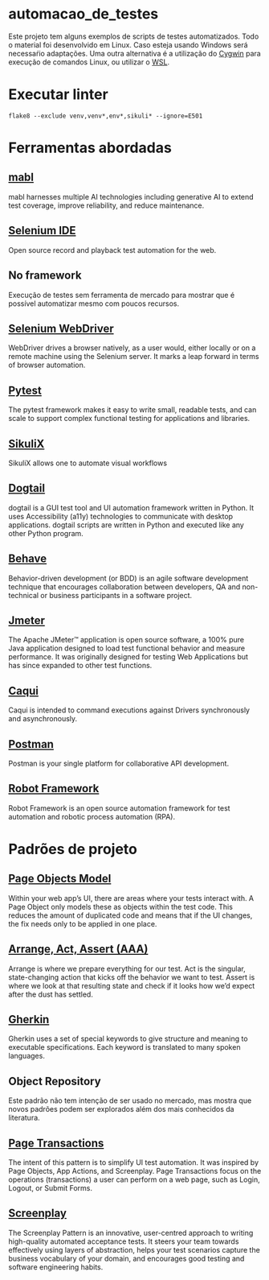 # automacao_de_testes
Este projeto tem alguns exemplos de scripts de testes automatizados. Todo o material foi desenvolvido em Linux. Caso esteja usando Windows será necessaŕio adaptações. Uma outra alternativa é a utilização do [Cygwin](https://cygwin.com/) para execução de comandos Linux, ou utilizar o [WSL](https://www.treinaweb.com.br/blog/o-que-e-windows-subsystem-for-linux-wsl).

# Executar linter
```
flake8 --exclude venv,venv*,env*,sikuli* --ignore=E501
```
# Ferramentas abordadas
## [mabl](https://www.mabl.com/)
mabl harnesses multiple AI technologies including generative AI to extend test coverage, improve reliability, and reduce maintenance. 
## [Selenium IDE](https://www.selenium.dev/selenium-ide/)
Open source record and playback test automation for the web.
## No framework
Execução de testes sem ferramenta de mercado para mostrar que é possível automatizar mesmo com poucos recursos.
## [Selenium WebDriver](https://www.selenium.dev/documentation/webdriver/)
WebDriver drives a browser natively, as a user would, either locally or on a remote machine using the Selenium server. It marks a leap forward in terms of browser automation.
## [Pytest](https://docs.pytest.org/en/stable/)
The pytest framework makes it easy to write small, readable tests, and can scale to support complex functional testing for applications and libraries.
## [SikuliX](https://sikulix-2014.readthedocs.io/en/latest/)
SikuliX allows one to automate visual workflows
## [Dogtail](https://gitlab.com/dogtail/dogtail)
dogtail is a GUI test tool and UI automation framework written in Python. It uses Accessibility (a11y) technologies to communicate with desktop applications. dogtail scripts are written in Python and executed like any other Python program.
## [Behave](https://behave.readthedocs.io/en/latest/)
Behavior-driven development (or BDD) is an agile software development technique that encourages collaboration between developers, QA and non-technical or business participants in a software project.
## [Jmeter](https://jmeter.apache.org/)
The Apache JMeter™ application is open source software, a 100% pure Java application designed to load test functional behavior and measure performance. It was originally designed for testing Web Applications but has since expanded to other test functions.
## [Caqui](https://github.com/douglasdcm/caqui)
Caqui is intended to command executions against Drivers synchronously and asynchronously.
## [Postman](https://www.postman.com/)
Postman is your single platform for collaborative API development.
## [Robot Framework](https://robotframework.org/)
Robot Framework is an open source automation framework for test automation and robotic process automation (RPA).

# Padrões de projeto
## [Page Objects Model](https://www.selenium.dev/documentation/test_practices/encouraged/page_object_models/)
Within your web app’s UI, there are areas where your tests interact with. A Page Object only models these as objects within the test code. This reduces the amount of duplicated code and means that if the UI changes, the fix needs only to be applied in one place.
## [Arrange, Act, Assert (AAA)](https://docs.pytest.org/en/stable/explanation/anatomy.html)
Arrange is where we prepare everything for our test. Act is the singular, state-changing action that kicks off the behavior we want to test. Assert is where we look at that resulting state and check if it looks how we’d expect after the dust has settled.
## [Gherkin](https://cucumber.io/docs/gherkin/)
Gherkin uses a set of special keywords to give structure and meaning to executable specifications. Each keyword is translated to many spoken languages.
## Object Repository
Este padrão não tem intenção de ser usado no mercado, mas mostra que novos padrões podem ser explorados além dos mais conhecidos da literatura.
## [Page Transactions](https://github.com/douglasdcm/guara)
The intent of this pattern is to simplify UI test automation. It was inspired by Page Objects, App Actions, and Screenplay. Page Transactions focus on the operations (transactions) a user can perform on a web page, such as Login, Logout, or Submit Forms.
## [Screenplay](https://serenity-js.org/handbook/design/screenplay-pattern/)
The Screenplay Pattern is an innovative, user-centred approach to writing high-quality automated acceptance tests. It steers your team towards effectively using layers of abstraction, helps your test scenarios capture the business vocabulary of your domain, and encourages good testing and software engineering habits.
##
